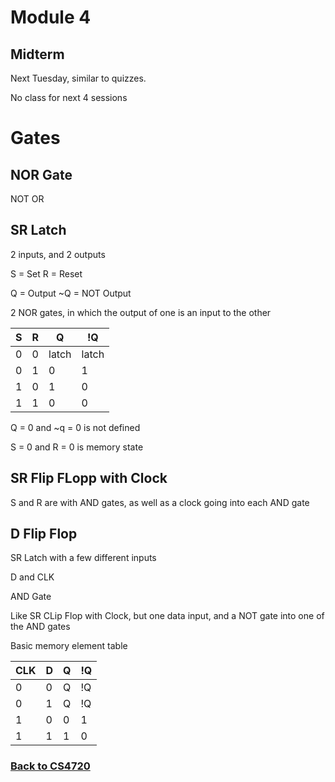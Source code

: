 # Module 4

## Midterm
Next Tuesday, similar to quizzes.

No class for next 4 sessions

# Gates

## NOR Gate

NOT OR

## SR Latch

2 inputs, and 2 outputs

S = Set
R = Reset

Q = Output
~Q = NOT Output

2 NOR gates, in which the output of one is an input to the other

| S | R | Q | !Q |
| - | - | - | - |
| 0 | 0 | latch | latch |
| 0 | 1 | 0 | 1 |
| 1 | 0 | 1 | 0 |
| 1 | 1 | 0 | 0 |

Q = 0 and ~q = 0 is not defined

S = 0 and R = 0 is memory state

## SR Flip FLopp with Clock

S and R are with AND gates, as well as a clock going into each AND gate


## D Flip Flop

SR Latch with a few different inputs

D and CLK

AND Gate

Like SR CLip Flop with Clock, but one data input, and a NOT gate into one of the AND gates

Basic memory element table 


| CLK | D | Q | !Q |
| - | - | - | - |
|0|0|Q|!Q|
|0|1|Q|!Q|
|1|0|0|1|
|1|1|1|0|

### [Back to CS4720](%WEBPATH%/classes/cs4720/)